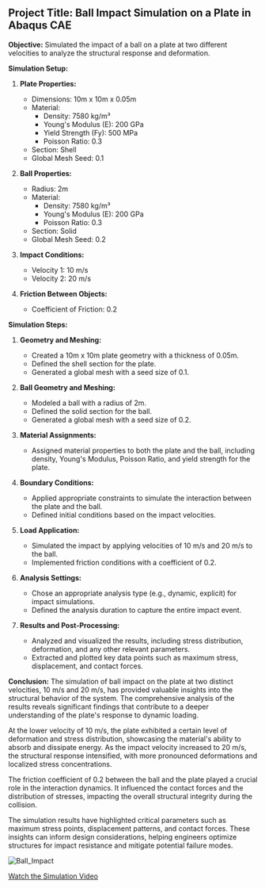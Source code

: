 ## Project Title: Ball Impact Simulation on a Plate in Abaqus CAE

**Objective:**
Simulated the impact of a ball on a plate at two different velocities to analyze the structural response and deformation.

**Simulation Setup:**

1. **Plate Properties:**
   - Dimensions: 10m x 10m x 0.05m
   - Material:
     - Density: 7580 kg/m³
     - Young's Modulus (E): 200 GPa
     - Yield Strength (Fy): 500 MPa
     - Poisson Ratio: 0.3
   - Section: Shell
   - Global Mesh Seed: 0.1

2. **Ball Properties:**
   - Radius: 2m
   - Material:
     - Density: 7580 kg/m³
     - Young's Modulus (E): 200 GPa
     - Poisson Ratio: 0.3
   - Section: Solid
   - Global Mesh Seed: 0.2

3. **Impact Conditions:**
   - Velocity 1: 10 m/s
   - Velocity 2: 20 m/s

4. **Friction Between Objects:**
   - Coefficient of Friction: 0.2

**Simulation Steps:**

1. **Geometry and Meshing:**
   - Created a 10m x 10m plate geometry with a thickness of 0.05m.
   - Defined the shell section for the plate.
   - Generated a global mesh with a seed size of 0.1.

2. **Ball Geometry and Meshing:**
   - Modeled a ball with a radius of 2m.
   - Defined the solid section for the ball.
   - Generated a global mesh with a seed size of 0.2.

3. **Material Assignments:**
   - Assigned material properties to both the plate and the ball, including density, Young's Modulus, Poisson Ratio, and yield strength for the plate.

4. **Boundary Conditions:**
   - Applied appropriate constraints to simulate the interaction between the plate and the ball.
   - Defined initial conditions based on the impact velocities.

5. **Load Application:**
   - Simulated the impact by applying velocities of 10 m/s and 20 m/s to the ball.
   - Implemented friction conditions with a coefficient of 0.2.

6. **Analysis Settings:**
   - Chose an appropriate analysis type (e.g., dynamic, explicit) for impact simulations.
   - Defined the analysis duration to capture the entire impact event.

7. **Results and Post-Processing:**
   - Analyzed and visualized the results, including stress distribution, deformation, and any other relevant parameters.
   - Extracted and plotted key data points such as maximum stress, displacement, and contact forces.

**Conclusion:**
The simulation of ball impact on the plate at two distinct velocities, 10 m/s and 20 m/s, has provided valuable insights into the structural behavior of the system. The comprehensive analysis of the results reveals significant findings that contribute to a deeper understanding of the plate's response to dynamic loading.

At the lower velocity of 10 m/s, the plate exhibited a certain level of deformation and stress distribution, showcasing the material's ability to absorb and dissipate energy. As the impact velocity increased to 20 m/s, the structural response intensified, with more pronounced deformations and localized stress concentrations.

The friction coefficient of 0.2 between the ball and the plate played a crucial role in the interaction dynamics. It influenced the contact forces and the distribution of stresses, impacting the overall structural integrity during the collision.

The simulation results have highlighted critical parameters such as maximum stress points, displacement patterns, and contact forces. These insights can inform design considerations, helping engineers optimize structures for impact resistance and mitigate potential failure modes.

![Ball_Impact](https://github.com/subhodeepbakshi/Ball-Plate-Impact-Simulation-AbaqusCAE/assets/66860506/87f4e7a3-70c8-42de-a08d-320c8f523b9d)

[Watch the Simulation Video](https://github.com/your_username/your_repository/raw/main/videos/simulation_video.mp4)
